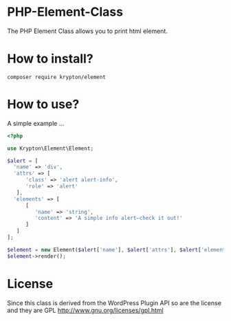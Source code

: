 PHP-Element-Class
=================

The PHP Element Class allows you to print html element.

How to install?
=====

```shell
composer require krypton/element
```

How to use?
=====

A simple example ...

```php
<?php

use Krypton\Element\Element;

$alert = [
  'name' => 'div',
  'attrs' => [
      'class' => 'alert alert-info',
      'role' => 'alert'
   ],
  'elements' => [
      [
         'name' => 'string',
         'content' => 'A simple info alert—check it out!'
      ]
   ]
];

$element = new Element($alert['name'], $alert['attrs'], $alert['elements']);
$element->render();
```    

License
=======

Since this class is derived from the WordPress Plugin API so are the license and they are GPL http://www.gnu.org/licenses/gpl.html

  [1]: https://github.com/bainternet/PHP-Hooks/zipball/master
  [2]: https://github.com/bainternet/PHP-Hooks/tarball/master
  [3]: http://bainternet.github.com/PHP-Hooks/
